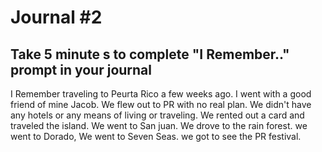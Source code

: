 # Journal #2
## Take 5 minute s to complete "I Remember.." prompt in your journal 

I Remember traveling to Peurta Rico a few weeks ago. I went with a good friend of mine Jacob. 
We flew out to PR with no real plan. We didn't have any hotels or any means of living or traveling. 
We rented out a card and traveled the island. We went to San juan. We drove to the rain forest. we went to Dorado, We went to Seven Seas. we got to see the PR festival. 
